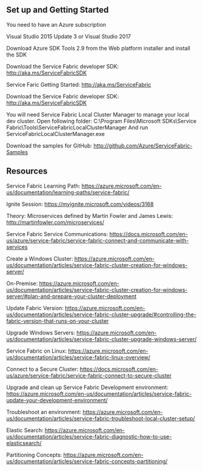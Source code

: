 ## Set up and Getting Started
You need to have an Azure subscription

Visual Studio 2015 Update 3 or Visual Studio 2017

Download Azure SDK Tools 2.9 from the Web platform installer and install the SDK

Download the Service Fabric developer SDK: http://aka.ms/ServiceFabricSDK

Service Faric Getting Started: http://aka.ms/ServiceFabric

Download the Service Fabric developer SDK: http://aka.ms/ServiceFabricSDK

You will need Service Fabric Local Cluster Manager to manage your local dev cluster.
Open following folder:
C:\Program Files\Microsoft SDKs\Service Fabric\Tools\ServiceFabricLocalClusterManager
And run ServiceFabricLocalClusterManager.exe

Download the samples for GitHub:
http://github.com/Azure/ServiceFabric-Samples 

## Resources
Service Fabric Learning Path: https://azure.microsoft.com/en-us/documentation/learning-paths/service-fabric/

Ignite Session: https://myignite.microsoft.com/videos/3168

Theory: Microservices defined by Martin Fowler and James Lewis: http://martinfowler.com/microservices/

Service Fabric Service Communications: https://docs.microsoft.com/en-us/azure/service-fabric/service-fabric-connect-and-communicate-with-services

Create a Windows Cluster: https://azure.microsoft.com/en-us/documentation/articles/service-fabric-cluster-creation-for-windows-server/

On-Premise:
https://azure.microsoft.com/en-us/documentation/articles/service-fabric-cluster-creation-for-windows-server/#plan-and-prepare-your-cluster-deployment

Update Fabric Version: https://azure.microsoft.com/en-us/documentation/articles/service-fabric-cluster-upgrade/#controlling-the-fabric-version-that-runs-on-your-cluster

Upgrade Windows Servers: https://azure.microsoft.com/en-us/documentation/articles/service-fabric-cluster-upgrade-windows-server/

Service Fabric on Linux: https://azure.microsoft.com/en-us/documentation/articles/service-fabric-linux-overview/

Connect to a Secure Cluster: https://docs.microsoft.com/en-us/azure/service-fabric/service-fabric-connect-to-secure-cluster

Upgrade and clean up Service Fabric Development
environment: https://azure.microsoft.com/en-us/documentation/articles/service-fabric-update-your-development-environment/

Troubleshoot an environment: https://azure.microsoft.com/en-us/documentation/articles/service-fabric-troubleshoot-local-cluster-setup/

Elastic Search: https://azure.microsoft.com/en-us/documentation/articles/service-fabric-diagnostic-how-to-use-elasticsearch/

Partitioning Concepts: https://azure.microsoft.com/en-us/documentation/articles/service-fabric-concepts-partitioning/
